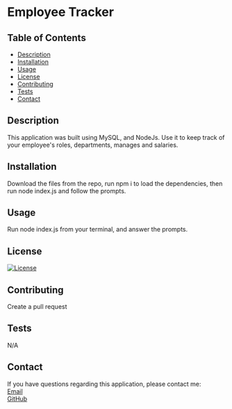 # Employee Tracker

  ## Table of Contents
  
  - [Description](#description)
  - [Installation](#installation)
  - [Usage](#usage)
  - [License](#license)
  - [Contributing](#contributing)
  - [Tests](#tests)
  - [Contact](#contact)

  ## Description
  
  This application was built using MySQL, and NodeJs. Use it to keep track of your employee's roles, departments, manages and salaries.
  
  ## Installation
  
  Download the files from the repo, run npm i to load the dependencies, then run node index.js and follow the prompts.
  
  ## Usage
  
  Run node index.js from your terminal, and answer the prompts.

  ## License
  
  [![License](https://img.shields.io/badge/License-No-License-blue.svg)](https://opensource.org/licenses/No-License)
  
  ## Contributing
  
  Create a pull request
  
  ## Tests

  N/A

  ## Contact
  
  If you have questions regarding this application, please contact me:
  <br>
  [Email](mailto:Joshualemmond@gmail.com) 
  <br>
  [GitHub](https://github.com/Joshvuh)
